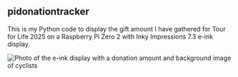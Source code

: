 ## pidonationtracker
This is my Python code to display the gift amount I have gathered for Tour for Life 2025 on a Raspberry Pi Zero 2 with Inky Impressions 7.3 e-ink display.

![Photo of the e-ink display with a donation amount and background image of cyclists](https://github.com/Marcel-Jan/pidonationtracker/JPEG-afbeelding-4060-A766-84-0.jpeg?raw=true)
